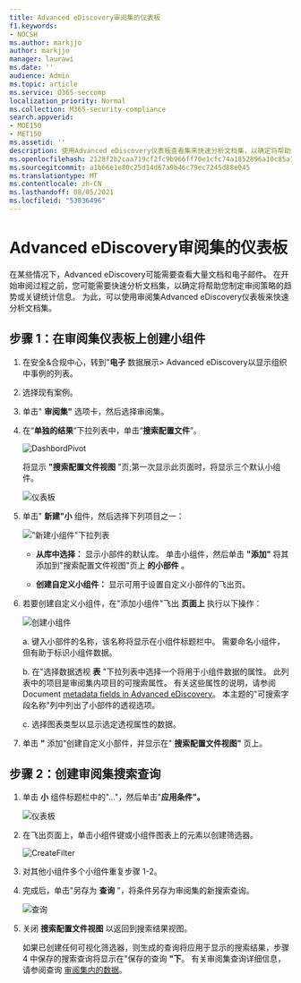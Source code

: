 ```yaml
---
title: Advanced eDiscovery审阅集的仪表板
f1.keywords:
- NOCSH
ms.author: markjjo
author: markjjo
manager: laurawi
ms.date: ''
audience: Admin
ms.topic: article
ms.service: O365-seccomp
localization_priority: Normal
ms.collection: M365-security-compliance
search.appverid:
- MOE150
- MET150
ms.assetid: ''
description: 使用Advanced eDiscovery仪表板查看集来快速分析文档集，以确定将帮助您制定审阅策略的趋势或关键统计信息。
ms.openlocfilehash: 2128f2b2caa719cf2fc9b966ff70e1cfc74a1852896a10c85a17c407ffdddfea
ms.sourcegitcommit: a1b66e1e80c25d14d67a9b46c79ec7245d88e045
ms.translationtype: MT
ms.contentlocale: zh-CN
ms.lasthandoff: 08/05/2021
ms.locfileid: "53836496"
---
```

# <a name="advanced-ediscovery-dashboard-for-review-sets"></a>Advanced eDiscovery审阅集的仪表板

在某些情况下，Advanced eDiscovery可能需要查看大量文档和电子邮件。 在开始审阅过程之前，您可能需要快速分析文档集，以确定将帮助您制定审阅策略的趋势或关键统计信息。 为此，可以使用审阅集Advanced eDiscovery仪表板来快速分析文档集。

## <a name="step-1-create-a-widget-on-the-review-set-dashboard"></a>步骤 1：在审阅集仪表板上创建小组件

1. 在安全&合规中心，转到"**电子** 数据展示> Advanced eDiscovery以显示组织中事例的列表。
  
2. 选择现有案例。
  
3. 单击" **审阅集"** 选项卡，然后选择审阅集。
  
4. 在“**单独的结果**”下拉列表中，单击“**搜索配置文件**”。 

   ![DashbordPivot](../media/dashboardpivot.png)

   将显示 **"搜索配置文件视图** "页;第一次显示此页面时，将显示三个默认小组件。

   ![仪表板](../media/dashboardonly.png)
  
5. 单击" **新建"小** 组件，然后选择下列项目之一：

   !["新建小组件"下拉列表](../media/NewWidgetDropdownBox.png)

   - **从库中选择：** 显示小部件的默认库。 单击小组件，然后单击 **"添加"** 将其添加到"搜索配置文件视图"页上 **的小部件** 。
  
   - **创建自定义小组件：** 显示可用于设置自定义小部件的飞出页。 

6. 若要创建自定义小组件，在"添加小组件"飞出 **页面上** 执行以下操作：

   ![创建小组件](../media/addwidget.png)

    a. 键入小部件的名称，该名称将显示在小组件标题栏中。 需要命名小组件，但有助于标识小组件数据。

    b. 在"选择数据透视 **表** "下拉列表中选择一个将用于小组件数据的属性。 此列表中的项目是审阅集内项目的可搜索属性。 有关这些属性的说明，请参阅 Document [metadata fields in Advanced eDiscovery](document-metadata-fields-in-Advanced-eDiscovery.md)。 本主题的"可搜索字段名称"列中列出了小部件的透视选项。

    c. 选择图表类型以显示选定透视属性的数据。

  6. 单击 **"** 添加"创建自定义小部件，并显示在" **搜索配置文件视图"** 页上。

## <a name="step-2-create-a-review-set-search-query"></a>步骤 2：创建审阅集搜索查询

1. 单击 **小** 组件标题栏中的"..."，然后单击"**应用条件"。**

   ![仪表板](../media/searchprofilehome.png)

2. 在飞出页面上，单击小组件键或小组件图表上的元素以创建筛选器。

   ![CreateFilter](../media/applyconditionfilter.png)

3. 对其他小组件多个小组件重复步骤 1-2。 

4. 完成后，单击"另存为 **查询** "，将条件另存为审阅集的新搜索查询。

   ![查询](../media/savequery.png)

5. 关闭 **搜索配置文件视图** 以返回到搜索结果视图。

   如果已创建任何可视化筛选器，则生成的查询将应用于显示的搜索结果，步骤 4 中保存的搜索查询将显示在"保存的查询 **"下**。 有关审阅集查询详细信息，请参阅查询 [审阅集内的数据](review-set-search.md)。
